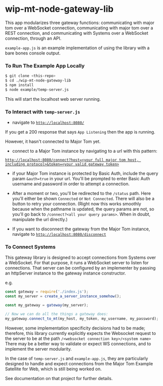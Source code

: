 # wip-mt-node-gateway-lib

This app modularizes three gateway functions: communicating with major tom over a WebSocket connection, communicating with major tom over a REST connection, and communicating with Systems over a WebSocket connection, through an API.

`example-app.js` is an example implementation of using the library with a bare bones console output.

### To Run The Example App Locally

```sh
$ git clone <this-repo>
$ cd ./wip-mt-node-gateway-lib
$ npm install
$ node example/temp-server.js
```

This will start the localhost web server running.

### To Interact with `temp-server.js`

* navigate to [`http://localhost:8080/`](http://localhost:8080)

If you get a 200 response that says `App Listening` then the app is running.

However, it hasn't connected to Major Tom yet.

* connect to a Major Tom instance by navigating to a url with this pattern:

[`http://localhost:8080/connect?host=<your full major tom host, including protocol>&token=<your valid gateway token>`](http://localhost:8080/status)

* if your Major Tom instance is protected by Basic Auth, include the query param `&auth=true` in your url.  You'll be prompted to enter Basic Auth username and password in order to attempt a connection.

* After a moment or two, you'll be redirected to the `/status` path.  Here you'll either be shown `Connected` or `Not Connected`.  There will also be a button to retry your connection.  (Right now this works smoothly because when the pathname is updated, the query params are not, so you'll go back to `/connect?<all your query params>`.  When in doubt, manipulate the url directly.)

* If you want to disconnect the gateway from the Major Tom instance, navigate to [`http://localhost:8080/disconnect`](http://localhost:8080/disconnect)

### To Connect Systems

This gateway library is designed to accept connections from Systems over a WebSocket. For that purpose, it runs a WebSocket server to listen for connections.  That server can be configured by an implementer by passing an httpServer instance to the gateway instance constructor.

e.g.
```js
const gateway = require('./index.js');
const my_server = create_a_server_instance_somehow();

const my_gateway = gateway(my_server);

// Now we can do all the things a gateway does:
my_gateway.connect_to_mt(my_host, my_token, my_username, my_password);  // etc.

```

However, some implementation specificity decisions had to be made; therefore, this library currently explicitly expects the Websocket request to the server to be at the path `/<websocket connection key>/<system name>` There may be a better way to validate or expect WS connections, and to implement the server modularity.

In the case of `temp-server.js` and `example-app.js`, they are particularly designed to handle and expect connections from the Major Tom Example Satellite for Web, which is still being worked on.

See documentation on that project for further details.
